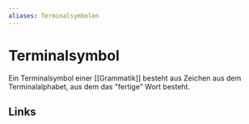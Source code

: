 ```yaml
---
aliases: Terminalsymbolen
---
```

# Terminalsymbol 
Ein Terminalsymbol einer [[Grammatik]] besteht aus Zeichen aus dem Terminalalphabet, aus dem das "fertige" Wort besteht.

## Links